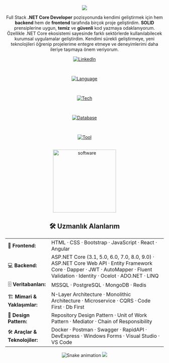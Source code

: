 <div align="center">
  <img src="https://capsule-render.vercel.app/api?type=waving&color=gradient&customColorList=12&height=200&section=header&text=Tunahan%20Cengiz&fontSize=40&fontColor=fff&animation=twinkling&fontAlignY=35&desc=Full%20Stack%20.NET%20Core%20Developer&descAlignY=55&descSize=18" />

<br>

Full Stack **.NET Core Developer** pozisyonunda kendimi geliştirmek için hem **backend** hem de **frontend** tarafında birçok proje geliştirdim. **SOLID** prensiplerine uygun, **temiz** ve **güvenli** kod yazmaya odaklanıyorum. Özellikle .NET Core ekosistemi sayesinde farklı sektörlerde kullanılabilecek kurumsal uygulamalar geliştirdim. Kendimi sürekli geliştirmeye, yeni teknolojileri öğrenip projelerime entegre etmeye ve deneyimlerimi daha ileriye taşımaya önem veriyorum.

[![LinkedIn](https://img.shields.io/badge/LinkedIn-%230077B5.svg?logo=linkedin&logoColor=white)](https://linkedin.com/in/tunahancengiz)  

<br>

[![Language](https://go-skill-icons.vercel.app/api/icons?i=html,css,bootstrap,js,jquery,react,angular,cs,dotnet)](https://www.linkedin.com/in/tunahancengiz/)

<br>

[![Tech](https://go-skill-icons.vercel.app/api/icons?i=azure,docker,rabbitmq,elasticsearch,kubernetes,postman)](https://www.linkedin.com/in/tunahancengiz/)

<br>

[![Database](https://go-skill-icons.vercel.app/api/icons?i=mysql,mongodb,sqlserver,redis,postgres)](https://www.linkedin.com/in/tunahancengiz/)

<br>

[![Tool](https://go-skill-icons.vercel.app/api/icons?i=github,git,vscode,visualstudio)](https://www.linkedin.com/in/tunahancengiz/)

<br>
    <img src="https://github.com/user-attachments/assets/32634fbf-b87a-49bd-82ae-4b2558a9cf57" alt="software" width="200"/>


## 🛠️ Uzmanlık Alanlarım  

<table>
  <tr>
    <td align="left">🎨 <b>Frontend:</b></td>
    <td align="left">HTML · CSS · Bootstrap · JavaScript · React · Angular</td>
  </tr>
  <tr>
    <td align="left">💻 <b>Backend:</b></td>
    <td align="left">
      ASP.NET Core (3.1, 5.0, 6.0, 7.0, 8.0, 9.0) · ASP.NET Core Web API · Entity Framework Core · Dapper · JWT · AutoMapper · Fluent Validation · Identity · Ocelot · ADO.NET · LINQ
    </td>
  </tr>
  <tr>
    <td align="left">🗄️ <b>Veritabanları:</b></td>
    <td align="left">MSSQL · PostgreSQL · MongoDB · Redis</td>
  </tr>
  <tr>
    <td align="left">🏗️ <b>Mimari & Yaklaşımlar:</b></td>
    <td align="left">N-Layer Architecture · Monolithic Architecture · Microservice · CQRS · Code First · Db First</td>
  </tr>
  <tr>
    <td align="left">📐 <b>Design Pattern:</b></td>
    <td align="left">Repository Design Pattern · Unit of Work Pattern · Mediator · Chain of Responsibility</td>
  </tr>
  <tr>
    <td align="left">🛠️ <b>Araçlar & Teknolojiler:</b></td>
    <td align="left">Docker · Postman · Swagger · RapidAPI · DevExpress · Windows Forms · Visual Studio · VS Code</td>
  </tr>
</table>

<img src="https://tunadeveloper.github.io/tunadeveloper/snake.svg" alt="Snake animation" />

<img src="https://capsule-render.vercel.app/api?type=waving&color=gradient&customColorList=12&height=100&section=footer" />
 
</div>
